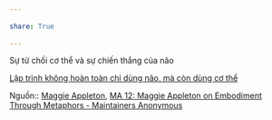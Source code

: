 ---  
share: True  
---  
Sự từ chối cơ thể và sự chiến thắng của não  
[Lập trình không hoàn toàn chỉ dùng não, mà còn dùng cơ thể](../../../Khoa%20h%E1%BB%8Dc%20m%C3%A1y%20t%C3%ADnh/L%E1%BA%ADp%20tr%C3%ACnh%20kh%C3%B4ng%20ho%C3%A0n%20to%C3%A0n%20ch%E1%BB%89%20d%C3%B9ng%20n%C3%A3o,%20m%C3%A0%20c%C3%B2n%20d%C3%B9ng%20c%C6%A1%20th%E1%BB%83.md)  
Nguồn:: [Maggie Appleton](../../../%CE%9E%20Ngu%E1%BB%93n/Maggie%20Appleton.md), [MA 12: Maggie Appleton on Embodiment Through Metaphors - Maintainers Anonymous](https://maintainersanonymous.com/metaphor/#t=01:04)  
